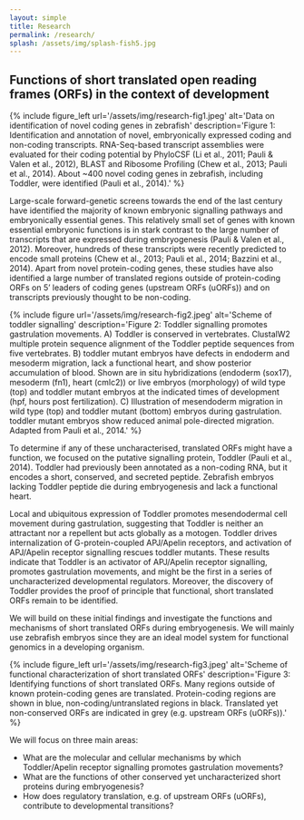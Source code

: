 ```yaml
---
layout: simple
title: Research
permalink: /research/
splash: /assets/img/splash-fish5.jpg
---
```


## Functions of short translated open reading frames (ORFs) in the context of development

{% include figure_left
  url='/assets/img/research-fig1.jpeg'
  alt='Data on identification of novel coding genes in zebrafish'
  description='Figure 1: Identification and annotation of novel, embryonically
    expressed coding and non-coding transcripts. RNA-Seq-based transcript
    assemblies were evaluated for their coding potential by PhyloCSF (Li et
    al., 2011; Pauli & Valen et al., 2012), BLAST and Ribosome Profiling (Chew
    et al., 2013; Pauli et al., 2014).  About ~400 novel coding genes in
    zebrafish, including Toddler, were identified (Pauli et al., 2014).'
%}

Large-scale forward-genetic screens towards the end of the last century have
identified the majority of known embryonic signalling pathways and
embryonically essential genes. This relatively small set of genes with known
essential embryonic functions is in stark contrast to the large number of
transcripts that are expressed during embryogenesis (Pauli & Valen et al.,
2012). Moreover, hundreds of these transcripts were recently predicted to
encode small proteins (Chew et al., 2013; Pauli et al., 2014; Bazzini et al.,
2014). Apart from novel protein-coding genes, these studies have also
identified a large number of translated regions outside of protein-coding ORFs
on 5’ leaders of coding genes (upstream ORFs (uORFs)) and on transcripts
previously thought to be non-coding.  

{% include figure
  url='/assets/img/research-fig2.jpeg'
  alt='Scheme of toddler signalling'
  description='Figure 2: Toddler signalling promotes gastrulation movements. A)
    Toddler is conserved in vertebrates. ClustalW2 multiple protein sequence
    alignment of the Toddler peptide sequences from five vertebrates. B)
    toddler mutant embryos have defects in endoderm and mesoderm migration,
    lack a functional heart, and show posterior accumulation of blood. Shown
    are in situ hybridizations (endoderm (sox17), mesoderm (fn1), heart
    (cmlc2)) or live embryos (morphology) of wild type (top) and toddler mutant
    embryos at the indicated times of development (hpf, hours post
    fertilization). C) Illustration of mesendoderm migration in wild type (top)
    and toddler mutant (bottom) embryos during gastrulation. toddler mutant
    embryos show reduced animal pole-directed migration. Adapted from Pauli et
    al., 2014.'
%}

To determine if any of these uncharacterised, translated ORFs might have a
function, we focused on the putative signalling protein, Toddler (Pauli et al.,
2014). Toddler had previously been annotated as a non-coding RNA, but it
encodes a short, conserved, and secreted peptide. Zebrafish embryos lacking
Toddler peptide die during embryogenesis and lack a functional heart.

Local and ubiquitous expression of Toddler promotes mesendodermal cell movement
during gastrulation, suggesting that Toddler is neither an attractant nor a
repellent but acts globally as a motogen. Toddler drives internalization of
G-protein-coupled APJ/Apelin receptors, and activation of APJ/Apelin receptor
signalling rescues toddler mutants. These results indicate that Toddler is an
activator of APJ/Apelin receptor signalling, promotes gastrulation movements,
and might be the first in a series of uncharacterized developmental regulators.
Moreover, the discovery of Toddler provides the proof of principle that
functional, short translated ORFs remain to be identified.

We will build on these initial findings and investigate the functions and
mechanisms of short translated ORFs during embryogenesis. We will mainly use
zebrafish embryos since they are an ideal model system for functional genomics
in a developing organism. 

{% include figure_left
  url='/assets/img/research-fig3.jpeg'
  alt='Scheme of functional characterization of short translated ORFs'
  description='Figure 3: Identifying functions of short translated ORFs. Many
    regions outside of known protein-coding genes are translated.
    Protein-coding regions are shown in blue, non-coding/untranslated regions
    in black.  Translated yet non-conserved ORFs are indicated in grey (e.g.
    upstream ORFs (uORFs)).'
%}

We will focus on three main areas:

* What are the molecular and cellular mechanisms by which Toddler/Apelin
  receptor signalling promotes gastrulation movements?
* What are the functions of other conserved yet uncharacterized short proteins
  during embryogenesis?
* How does regulatory translation, e.g. of upstream ORFs (uORFs), contribute to
  developmental transitions? 

